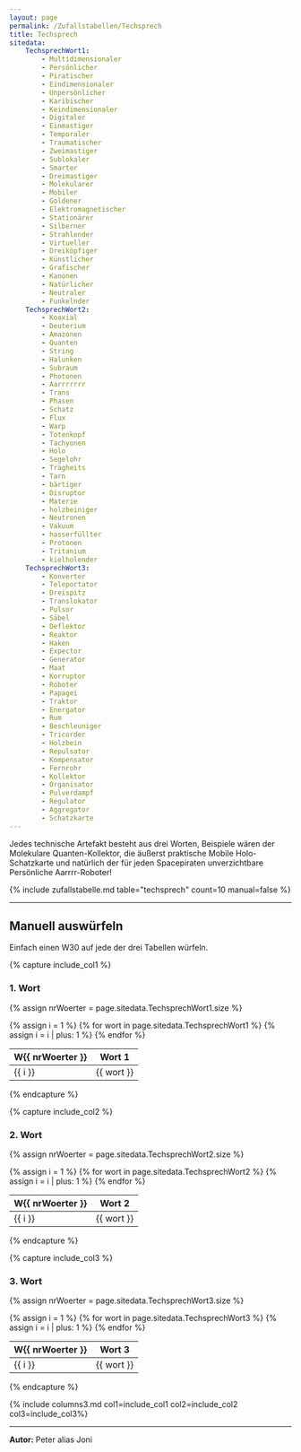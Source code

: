 ```yaml
---
layout: page
permalink: /Zufallstabellen/Techsprech
title: Techsprech
sitedata:
    TechsprechWort1:
        - Multidimensionaler
        - Persönlicher
        - Piratischer
        - Eindimensionaler
        - Unpersönlicher
        - Karibischer
        - Keindimensionaler
        - Digitaler
        - Einmastiger
        - Temporaler
        - Traumatischer
        - Zweimastiger
        - Sublokaler
        - Smarter
        - Dreimastiger
        - Molekularer
        - Mobiler
        - Goldener
        - Elektromagnetischer
        - Stationärer
        - Silberner
        - Strahlender
        - Virtueller
        - Dreiköpfiger
        - Künstlicher
        - Grafischer
        - Kanonen
        - Natürlicher
        - Neutraler
        - Funkelnder
    TechsprechWort2:
        - Koaxial
        - Deuterium
        - Amazonen
        - Quanten
        - String
        - Halunken
        - Subraum
        - Photonen
        - Aarrrrrrr
        - Trans
        - Phasen
        - Schatz
        - Flux
        - Warp
        - Totenkopf
        - Tachyonen
        - Holo
        - Segelohr
        - Trägheits
        - Tarn
        - bärtiger
        - Disruptor
        - Materie
        - holzbeiniger
        - Neutronen
        - Vakuum
        - hasserfüllter
        - Protonen
        - Tritanium
        - kielholender
    TechsprechWort3:
        - Konverter
        - Teleportator
        - Dreispitz
        - Translokator
        - Pulsor
        - Säbel
        - Deflektor
        - Reaktor
        - Haken
        - Expector
        - Generator
        - Maat
        - Korruptor
        - Roboter
        - Papagei
        - Traktor
        - Energator
        - Rum
        - Beschleuniger
        - Tricorder
        - Holzbein
        - Repulsator
        - Kompensator
        - Fernrohr
        - Kollektor
        - Organisator
        - Pulverdampf
        - Regulator
        - Aggregator
        - Schatzkarte
---
```


Jedes technische Artefakt besteht aus drei Worten, Beispiele wären der Molekulare Quanten-Kollektor, die äußerst praktische Mobile Holo-Schatzkarte und natürlich der für jeden Spacepiraten unverzichtbare Persönliche Aarrrr-Roboter!

{% include zufallstabelle.md table="techsprech" count=10 manual=false %}

***

## Manuell auswürfeln

Einfach einen W30 auf jede der drei Tabellen würfeln.

{% capture include_col1 %}

### 1. Wort

{% assign nrWoerter = page.sitedata.TechsprechWort1.size %}
<table>
<thead>
<tr><th>W{{ nrWoerter }}</th><th>Wort 1</th></tr>
</thead>
<tbody>
{% assign i = 1 %}
{% for wort in page.sitedata.TechsprechWort1 %}
    <tr><td>{{ i }}</td><td>{{ wort }}</td></tr>
    {% assign i = i | plus: 1 %}
{% endfor %}
</tbody>
</table>
{% endcapture %}

{% capture include_col2 %}

### 2. Wort

{% assign nrWoerter = page.sitedata.TechsprechWort2.size %}
<table>
<thead>
<tr><th>W{{ nrWoerter }}</th><th>Wort 2</th></tr>
</thead>
<tbody>
{% assign i = 1 %}
{% for wort in page.sitedata.TechsprechWort2 %}
    <tr><td>{{ i }}</td><td>{{ wort }}</td></tr>
    {% assign i = i | plus: 1 %}
{% endfor %}
</tbody>
</table>
{% endcapture %}

{% capture include_col3 %}

### 3. Wort

{% assign nrWoerter = page.sitedata.TechsprechWort3.size %}
<table>
<thead>
<tr><th>W{{ nrWoerter }}</th><th>Wort 3</th></tr>
</thead>
<tbody>
{% assign i = 1 %}
{% for wort in page.sitedata.TechsprechWort3 %}
    <tr><td>{{ i }}</td><td>{{ wort }}</td></tr>
    {% assign i = i | plus: 1 %}
{% endfor %}
</tbody>
</table>
{% endcapture %}

{% include columns3.md col1=include_col1 col2=include_col2 col3=include_col3%}

***

**Autor:** Peter alias Joni
